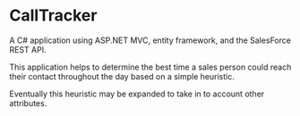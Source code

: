 # CallTracker

A C# application using ASP.NET MVC, entity framework, and the SalesForce REST API.  

This application helps to determine the best time a sales person could reach their contact throughout the day based on a simple heuristic.  

Eventually this heuristic may be expanded to take in to account other attributes.
